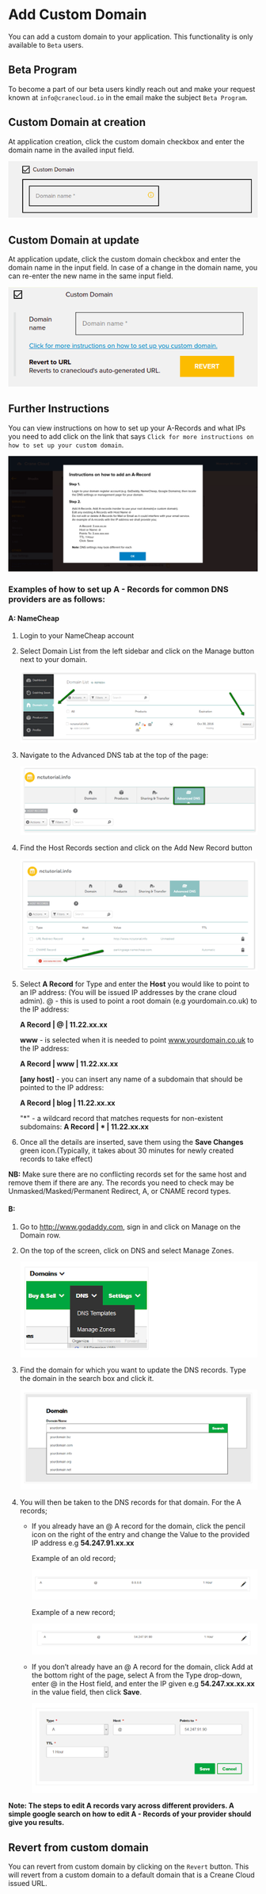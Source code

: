 # Add Custom Domain

You can add a custom domain to your application. This functionality is only available to `Beta` users.

## Beta Program

To become a part of our beta users kindly reach out and make your request known at `info@cranecloud.io` in the email make the subject `Beta Program`.

## Custom Domain at creation

At application creation, click the custom domain checkbox and enter the domain name in the availed input field.

![](../img/domain_creation.png)

## Custom Domain at update

At application update, click the custom domain checkbox and enter the domain name in the input field. In case of a change in the domain name, you can re-enter the new name in the same input field.

![](../img/domain_update.png)

## Further Instructions

You can view instructions on how to set up your A-Records and what IPs you need to add click on the link that says `Click for more instructions on how to set up your custom domain`.

![](../img/domain_info.png)

### Examples of how to set up A - Records for common DNS providers are as follows:

#### A: NameCheap
1. Login to your NameCheap account
2. Select Domain List from the left sidebar and click on the Manage button next to your domain.

   ![](../img/domainExample1.png)

3. Navigate to the Advanced DNS tab at the top of the page:

   ![](../img/domainExample2.png)

4. Find the Host Records section and click on the Add New Record button

   ![](../img/domainExample3.png)

5. Select **A Record** for Type and enter the **Host** you would like to point to an IP address: (You will be issued IP addresses by the crane cloud admin).
@ - this is used to point a root domain (e.g yourdomain.co.uk)  to the IP address:

   **A Record | @ | 11.22.xx.xx**

   **www** - is selected when it is needed to point www.yourdomain.co.uk to the IP address:

   **A Record | www | 11.22.xx.xx**

   **[any host]** - you can insert any name of a subdomain that should be pointed to the IP address:
  
   **A Record | blog | 11.22.xx.xx**

   "*" - a wildcard record that matches requests for non-existent subdomains:
   **A Record | * | 11.22.xx.xx**

6. Once all the details are inserted, save them using the **Save Changes** green icon.(Typically, it takes about 30 minutes for newly created records to take effect)

**NB:** Make sure there are no conflicting records set for the same host and remove them if there are any. The records you need to check may be Unmasked/Masked/Permanent Redirect, A, or CNAME record types.

#### B:
1. Go to http://www.godaddy.com, sign in and click on Manage on the Domain row.
2. On the top of the screen, click on DNS and select Manage Zones.

    ![](../img/domainExample4.png)

3. Find the domain for which you want to update the DNS records. Type the domain in the search box and click it.

    ![](../img/domainExample5.png)

4. You will then be taken to the DNS records for that domain. For the A records;
   - If you already have an @ A record for the domain, click the pencil icon on the right of the entry and change the Value to the provided IP address e.g **54.247.91.xx.xx**

     Example of an old record;
  
      ![](../img/domainExample6.png)  

     Example of a new record;

      ![](../img/domainExample7.png)

   - If you don’t already have an @ A record for the domain, click Add at the bottom right of the page, select A from the Type drop-down, enter @ in the Host field, and enter the IP given e.g **54.247.xx.xx.xx** in the value field, then click **Save**.

     ![](../img/domainExample8.png)

**Note: The steps to edit A records vary across different providers. A simple google search on how to edit A - Records of your provider should give you results.**

## Revert from custom domain

You can revert from custom domain by clicking on the `Revert` button. This will revert from a custom domain to a default domain that is a Creane Cloud issued URL.
